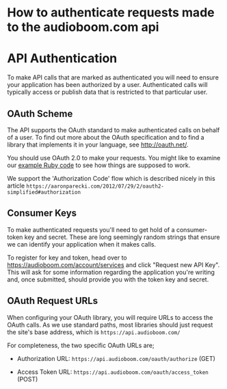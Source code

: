 # How to authenticate requests made to the audioboom.com api

# API Authentication #

To make API calls that are marked as authenticated you will need to ensure your application has been authorized by a user. Authenticated calls will typically access or publish data that is restricted to that particular user.

## OAuth Scheme ##
The API supports the OAuth standard to make authenticated calls on behalf of a user. To find out more about the OAuth specification and to find a library that implements it in your language, see http://oauth.net/.

You should use OAuth 2.0 to make your requests.  You might like to examine our [example Ruby code](https://github.com/audioBoom/audioboo-ruby-oauth) to see how things are supposed to work.

We support the 'Authorization Code' flow which is described nicely in this article `https://aaronparecki.com/2012/07/29/2/oauth2-simplified#authorization`

## Consumer Keys ##
To make authenticated requests you'll need to get hold of a consumer-token key and secret. These are long seemingly random strings that ensure we can identify your application when it makes calls.

To register for key and token, head over to https://audioboom.com/account/services and click "Request new API Key". This will ask for some information regarding the application you're writing and, once submitted, should provide you with the token key and secret.

## OAuth Request URLs ##
When configuring your OAuth library, you will require URLs to access the OAuth calls. As we use standard paths, most libraries should just request the site's base address, which is `https://api.audioboom.com/`

For completeness, the two specific OAuth URLs are;

* Authorization URL: `https://api.audioboom.com/oauth/authorize` (GET)

* Access Token URL: `https://api.audioboom.com/oauth/access_token` (POST)
